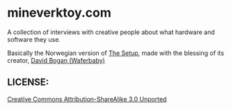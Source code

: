 # mineverktoy.com

A collection of interviews with creative people about what 
hardware and software they use. 

Basically the Norwegian version of 
[The Setup](http://usesthis.com), made with the blessing of its creator,   [ David Bogan (Waferbaby)](http://github.com/waferbaby)


## LICENSE:

[Creative Commons Attribution-ShareAlike 3.0 Unported](http://creativecommons.org/licenses/by-sa/3.0/)

